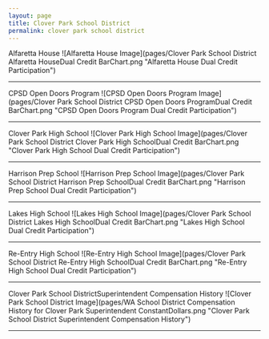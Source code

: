 ```yaml
---
layout: page
title: Clover Park School District
permalink: clover park school district
---
```



Alfaretta House
![Alfaretta House Image](pages/Clover Park School District Alfaretta HouseDual Credit BarChart.png "Alfaretta House Dual Credit Participation")

___

CPSD Open Doors Program
![CPSD Open Doors Program Image](pages/Clover Park School District CPSD Open Doors ProgramDual Credit BarChart.png "CPSD Open Doors Program Dual Credit Participation")

___

Clover Park High School
![Clover Park High School Image](pages/Clover Park School District Clover Park High SchoolDual Credit BarChart.png "Clover Park High School Dual Credit Participation")

___

Harrison Prep School
![Harrison Prep School Image](pages/Clover Park School District Harrison Prep SchoolDual Credit BarChart.png "Harrison Prep School Dual Credit Participation")

___

Lakes High School
![Lakes High School Image](pages/Clover Park School District Lakes High SchoolDual Credit BarChart.png "Lakes High School Dual Credit Participation")

___

Re-Entry High School
![Re-Entry High School Image](pages/Clover Park School District Re-Entry High SchoolDual Credit BarChart.png "Re-Entry High School Dual Credit Participation")

___

Clover Park School DistrictSuperintendent Compensation History
![Clover Park School District Image](pages/WA School District Compensation History for Clover Park Superintendent ConstantDollars.png "Clover Park School District Superintendent Compensation History")

___

